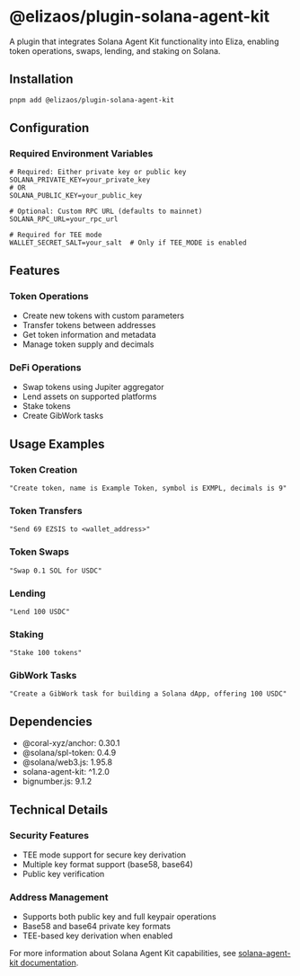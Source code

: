 # @elizaos/plugin-solana-agent-kit

A plugin that integrates Solana Agent Kit functionality into Eliza, enabling token operations, swaps, lending, and staking on Solana.

## Installation

```bash
pnpm add @elizaos/plugin-solana-agent-kit
```

## Configuration

### Required Environment Variables

```env
# Required: Either private key or public key
SOLANA_PRIVATE_KEY=your_private_key
# OR
SOLANA_PUBLIC_KEY=your_public_key

# Optional: Custom RPC URL (defaults to mainnet)
SOLANA_RPC_URL=your_rpc_url

# Required for TEE mode
WALLET_SECRET_SALT=your_salt  # Only if TEE_MODE is enabled
```

## Features

### Token Operations

- Create new tokens with custom parameters
- Transfer tokens between addresses
- Get token information and metadata
- Manage token supply and decimals

### DeFi Operations

- Swap tokens using Jupiter aggregator
- Lend assets on supported platforms
- Stake tokens
- Create GibWork tasks

## Usage Examples

### Token Creation

```plaintext
"Create token, name is Example Token, symbol is EXMPL, decimals is 9"
```

### Token Transfers

```plaintext
"Send 69 EZSIS to <wallet_address>"
```

### Token Swaps

```plaintext
"Swap 0.1 SOL for USDC"
```

### Lending

```plaintext
"Lend 100 USDC"
```

### Staking

```plaintext
"Stake 100 tokens"
```

### GibWork Tasks

```plaintext
"Create a GibWork task for building a Solana dApp, offering 100 USDC"
```

## Dependencies

- @coral-xyz/anchor: 0.30.1
- @solana/spl-token: 0.4.9
- @solana/web3.js: 1.95.8
- solana-agent-kit: ^1.2.0
- bignumber.js: 9.1.2

## Technical Details

### Security Features

- TEE mode support for secure key derivation
- Multiple key format support (base58, base64)
- Public key verification

### Address Management

- Supports both public key and full keypair operations
- Base58 and base64 private key formats
- TEE-based key derivation when enabled

For more information about Solana Agent Kit capabilities, see [solana-agent-kit documentation](https://github.com/solana-labs/agent-kit).
